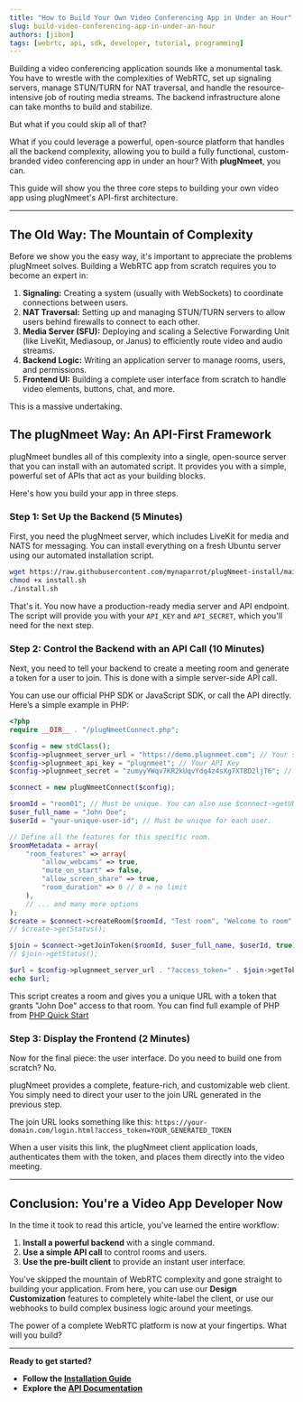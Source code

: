 ```yaml
---
title: "How to Build Your Own Video Conferencing App in Under an Hour"
slug: build-video-conferencing-app-in-under-an-hour
authors: [jibon]
tags: [webrtc, api, sdk, developer, tutorial, programming]
---
```


Building a video conferencing application sounds like a monumental task. You have to wrestle with the complexities of WebRTC, set up signaling servers, manage STUN/TURN for NAT traversal, and handle the resource-intensive job of routing media streams. The backend infrastructure alone can take months to build and stabilize.

But what if you could skip all of that?

What if you could leverage a powerful, open-source platform that handles all the backend complexity, allowing you to build a fully functional, custom-branded video conferencing app in under an hour? With **plugNmeet**, you can.

This guide will show you the three core steps to building your own video app using plugNmeet's API-first architecture.

<!--truncate-->

---

## The Old Way: The Mountain of Complexity

Before we show you the easy way, it's important to appreciate the problems plugNmeet solves. Building a WebRTC app from scratch requires you to become an expert in:

1.  **Signaling:** Creating a system (usually with WebSockets) to coordinate connections between users.
2.  **NAT Traversal:** Setting up and managing STUN/TURN servers to allow users behind firewalls to connect to each other.
3.  **Media Server (SFU):** Deploying and scaling a Selective Forwarding Unit (like LiveKit, Mediasoup, or Janus) to efficiently route video and audio streams.
4.  **Backend Logic:** Writing an application server to manage rooms, users, and permissions.
5.  **Frontend UI:** Building a complete user interface from scratch to handle video elements, buttons, chat, and more.

This is a massive undertaking.

## The plugNmeet Way: An API-First Framework

plugNmeet bundles all of this complexity into a single, open-source server that you can install with an automated script. It provides you with a simple, powerful set of APIs that act as your building blocks.

Here's how you build your app in three steps.

### Step 1: Set Up the Backend (5 Minutes)

First, you need the plugNmeet server, which includes LiveKit for media and NATS for messaging. You can install everything on a fresh Ubuntu server using our automated installation script.

```bash
wget https://raw.githubusercontent.com/mynaparrot/plugNmeet-install/main/install.sh
chmod +x install.sh
./install.sh
```

That's it. You now have a production-ready media server and API endpoint. The script will provide you with your `API_KEY` and `API_SECRET`, which you'll need for the next step.

### Step 2: Control the Backend with an API Call (10 Minutes)

Next, you need to tell your backend to create a meeting room and generate a token for a user to join. This is done with a simple server-side API call.

You can use our official PHP SDK or JavaScript SDK, or call the API directly. Here’s a simple example in PHP:

```php
<?php
require __DIR__ . "/plugNmeetConnect.php";

$config = new stdClass();
$config->plugnmeet_server_url = "https://demo.plugnmeet.com"; // Your server URL
$config->plugnmeet_api_key = "plugnmeet"; // Your API Key
$config->plugnmeet_secret = "zumyyYWqv7KR2kUqvYdq4z4sXg7XTBD2ljT6"; // Your API Secret

$connect = new plugNmeetConnect($config);

$roomId = "room01"; // Must be unique. You can also use $connect->getUUID();
$user_full_name = "John Doe";
$userId = "your-unique-user-id"; // Must be unique for each user.

// Define all the features for this specific room.
$roomMetadata = array(
    "room_features" => array(
        "allow_webcams" => true,
        "mute_on_start" => false,
        "allow_screen_share" => true,
        "room_duration" => 0 // 0 = no limit
    ),
    // ... and many more options
);
$create = $connect->createRoom($roomId, "Test room", "Welcome to room", 0, "", $roomMetadata);
// $create->getStatus();

$join = $connect->getJoinToken($roomId, $user_full_name, $userId, true);
// $join->getStatus();

$url = $config->plugnmeet_server_url . "?access_token=" . $join->getToken();
echo $url;
```

This script creates a room and gives you a unique URL with a token that grants "John Doe" access to that room. You can find full example of PHP from [PHP Quick Start](/docs/tutorials/quick_php)

### Step 3: Display the Frontend (2 Minutes)

Now for the final piece: the user interface. Do you need to build one from scratch? No.

plugNmeet provides a complete, feature-rich, and customizable web client. You simply need to direct your user to the join URL generated in the previous step.

The join URL looks something like this:
`https://your-domain.com/login.html?access_token=YOUR_GENERATED_TOKEN`

When a user visits this link, the plugNmeet client application loads, authenticates them with the token, and places them directly into the video meeting.

---

## Conclusion: You're a Video App Developer Now

In the time it took to read this article, you've learned the entire workflow:

1.  **Install a powerful backend** with a single command.
2.  **Use a simple API call** to control rooms and users.
3.  **Use the pre-built client** to provide an instant user interface.

You've skipped the mountain of WebRTC complexity and gone straight to building your application. From here, you can use our **Design Customization** features to completely white-label the client, or use our webhooks to build complex business logic around your meetings.

The power of a complete WebRTC platform is now at your fingertips. What will you build?

---
**Ready to get started?**

*   **Follow the [Installation Guide](/docs/installation)**
*   **Explore the [API Documentation](/docs/api/intro)**
